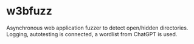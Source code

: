 # w3bfuzz
Asynchronous web application fuzzer to detect open/hidden directories. Logging, autotesting is connected, a wordlist from ChatGPT is used.
